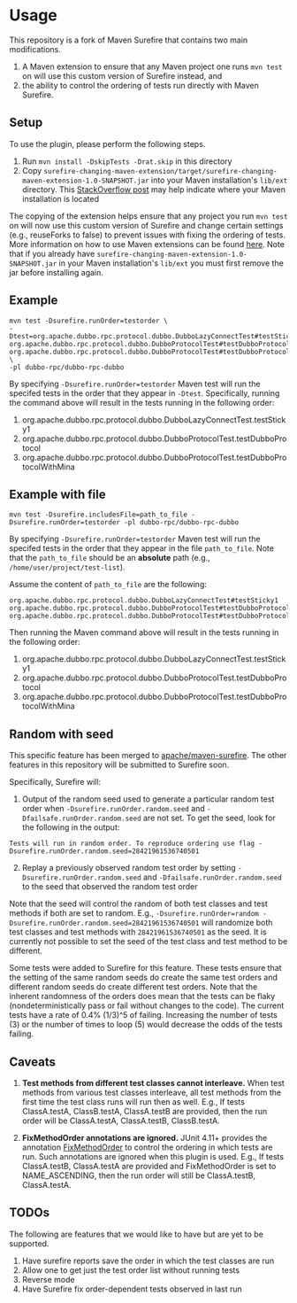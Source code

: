 # Usage

This repository is a fork of Maven Surefire that contains two main modifications.

1. A Maven extension to ensure that any Maven project one runs ```mvn test``` on will use this custom version of Surefire instead, and
2. the ability to control the ordering of tests run directly with Maven Surefire.

## Setup

To use the plugin, please perform the following steps.

1. Run ```mvn install -DskipTests -Drat.skip``` in this directory
2. Copy ```surefire-changing-maven-extension/target/surefire-changing-maven-extension-1.0-SNAPSHOT.jar``` into your Maven installation's ```lib/ext``` directory. This [StackOverflow post](https://stackoverflow.com/a/39479104) may help indicate where your Maven installation is located

The copying of the extension helps ensure that any project you run ```mvn test``` on will now use this custom version of Surefire and change certain settings (e.g., reuseForks to false) to prevent issues with fixing the ordering of tests. More information on how to use Maven extensions can be found [here](https://maven.apache.org/examples/maven-3-lifecycle-extensions.html#use-your-extension-in-your-build-s). Note that if you already have ```surefire-changing-maven-extension-1.0-SNAPSHOT.jar``` in your Maven installation's ```lib/ext``` you must first remove the jar before installing again.

## Example

```
mvn test -Dsurefire.runOrder=testorder \
-Dtest=org.apache.dubbo.rpc.protocol.dubbo.DubboLazyConnectTest#testSticky1,\
org.apache.dubbo.rpc.protocol.dubbo.DubboProtocolTest#testDubboProtocol,\
org.apache.dubbo.rpc.protocol.dubbo.DubboProtocolTest#testDubboProtocolWithMina \
-pl dubbo-rpc/dubbo-rpc-dubbo
```

By specifying ```-Dsurefire.runOrder=testorder``` Maven test will run the specifed tests in the order that they appear in ```-Dtest```.
Specifically, running the command above will result in the tests running in the following order:

1. org.apache.dubbo.rpc.protocol.dubbo.DubboLazyConnectTest.testSticky1
2. org.apache.dubbo.rpc.protocol.dubbo.DubboProtocolTest.testDubboProtocol
3. org.apache.dubbo.rpc.protocol.dubbo.DubboProtocolTest.testDubboProtocolWithMina

## Example with file

```
mvn test -Dsurefire.includesFile=path_to_file -Dsurefire.runOrder=testorder -pl dubbo-rpc/dubbo-rpc-dubbo
```

By specifying ```-Dsurefire.runOrder=testorder``` Maven test will run the specifed tests in the order that they appear in the file ```path_to_file```. Note that the ```path_to_file``` should be an **absolute** path (e.g., ```/home/user/project/test-list```).

Assume the content of ```path_to_file``` are the following:

```
org.apache.dubbo.rpc.protocol.dubbo.DubboLazyConnectTest#testSticky1
org.apache.dubbo.rpc.protocol.dubbo.DubboProtocolTest#testDubboProtocol
org.apache.dubbo.rpc.protocol.dubbo.DubboProtocolTest#testDubboProtocolWithMina
```

Then running the Maven command above will result in the tests running in the following order:

1. org.apache.dubbo.rpc.protocol.dubbo.DubboLazyConnectTest.testSticky1
2. org.apache.dubbo.rpc.protocol.dubbo.DubboProtocolTest.testDubboProtocol
3. org.apache.dubbo.rpc.protocol.dubbo.DubboProtocolTest.testDubboProtocolWithMina


## Random with seed

This specific feature has been merged to [apache/maven-surefire](https://github.com/apache/maven-surefire/pull/309). The other features in this repository will be submitted to Surefire soon.

Specifically, Surefire will:

1. Output of the random seed used to generate a particular random test order when `-Dsurefire.runOrder.random.seed` and `-Dfailsafe.runOrder.random.seed` are not set. To get the seed, look for the following in the output:
```
Tests will run in random order. To reproduce ordering use flag -Dsurefire.runOrder.random.seed=28421961536740501
```
2. Replay a previously observed random test order by setting `-Dsurefire.runOrder.random.seed` and `-Dfailsafe.runOrder.random.seed` to the seed that observed the random test order

Note that the seed will control the random of both test classes and test methods if both are set to random. E.g., ```-Dsurefire.runOrder=random -Dsurefire.runOrder.random.seed=28421961536740501``` will randomize both test classes and test methods with ```28421961536740501``` as the seed. It is currently not possible to set the seed of the test class and test method to be different.

Some tests were added to Surefire for this feature. These tests ensure that the setting of the same random seeds do create the same test orders and different random seeds do create different test orders. Note that the inherent randomness of the orders does mean that the tests can be flaky (nondeterministically pass or fail without changes to the code). The current tests have a rate of 0.4% (1/3)^5 of failing. Increasing the number of tests (3) or the number of times to loop (5) would decrease the odds of the tests failing.

## Caveats

1. **Test methods from different test classes cannot interleave.**  When test methods from various test classes interleave, all test methods from the first time the test class runs will run then as well. E.g., If tests ClassA.testA, ClassB.testA, ClassA.testB are provided, then the run order will be ClassA.testA, ClassA.testB, ClassB.testA.

2. **FixMethodOrder annotations are ignored.** JUnit 4.11+ provides the annotation [FixMethodOrder](https://junit.org/junit4/javadoc/4.12/org/junit/FixMethodOrder.html) to control the ordering in which tests are run. Such annotations are ignored when this plugin is used. E.g., If tests ClassA.testB, ClassA.testA are provided and FixMethodOrder is set to NAME_ASCENDING, then the run order will still be ClassA.testB, ClassA.testA.

## TODOs

The following are features that we would like to have but are yet to be supported.

1. Have surefire reports save the order in which the test classes are run
2. Allow one to get just the test order list without running tests
3. Reverse mode
4. Have Surefire fix order-dependent tests observed in last run
